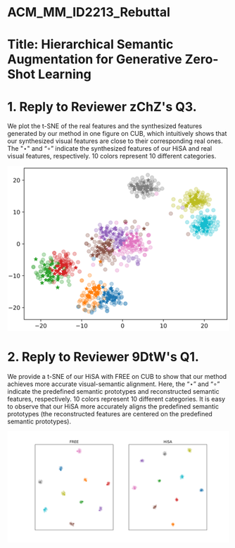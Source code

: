# ACM_MM_ID2213_Rebuttal
# Title: Hierarchical Semantic Augmentation for Generative Zero-Shot Learning

# 1. Reply to Reviewer zChZ's Q3.
We plot the t-SNE of the real features and the synthesized features generated by our method in one figure on CUB, which intuitively shows that our synthesized visual features are close to their corresponding real ones. The "$\star$" and “$\circ$” indicate the synthesized features of our HiSA and real visual features, respectively. 10 colors represent 10 different categories.


![image](./tSNE_HiSA.png)

# 2. Reply to Reviewer 9DtW's Q1.
We provide a t-SNE of our HiSA with FREE on CUB to show that our method achieves more accurate visual-semantic alignment. Here, the “$\star$” and “$\circ$” indicate the predefined semantic prototypes and reconstructed semantic features, respectively. 10 colors represent 10 different categories. It is easy to observe that our HiSA more accurately aligns the predefined semantic prototypes (the reconstructed features are centered on the predefined semantic prototypes).

![image](./FREE_HiSA_Alignment.png)
